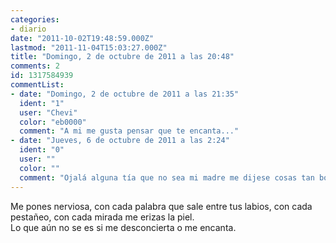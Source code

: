 ```yaml
---
categories:
- diario
date: "2011-10-02T19:48:59.000Z"
lastmod: "2011-11-04T15:03:27.000Z"
title: "Domingo, 2 de octubre de 2011 a las 20:48"
comments: 2
id: 1317584939
commentList:
- date: "Domingo, 2 de octubre de 2011 a las 21:35"
  ident: "1"
  user: "Chevi"
  color: "eb0000"
  comment: "A mi me gusta pensar que te encanta..."
- date: "Jueves, 6 de octubre de 2011 a las 2:24"
  ident: "0"
  user: ""
  color: ""
  comment: "Ojalá alguna tía que no sea mi madre me dijese cosas tan bonitas alguna vez xD"
---
```


Me pones nerviosa, con cada palabra que sale entre tus labios, con cada pestañeo, con cada mirada me erizas la piel.  
Lo que aún no se es si me desconcierta o me encanta.
